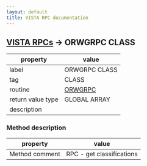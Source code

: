 ```yaml
---
layout: default
title: VISTA RPC documentation
---
```




## [VISTA RPCs](TableOfContent.md) &#8594; ORWGRPC CLASS 

 property | value 
--- | --- 
 label | ORWGRPC CLASS
 tag | CLASS
 routine | [ORWGRPC](http://code.osehra.org/dox/Routine_ORWGRPC_source.html)
 return value type | GLOBAL ARRAY
 description | 


### Method description

 property | value 
--- | --- 
 Method comment | RPC - get classifications
